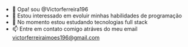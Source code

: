 - 👋 Opa! sou @Victorferreira196
- 👀 Estou interessado em evoluir minhas habilidades de programação
- 🌱 No momento estou estudando tecnologias full stack
- 📫 Entre em contato comigo atráves do meu email victorferreiraimoes196@gmail.com
